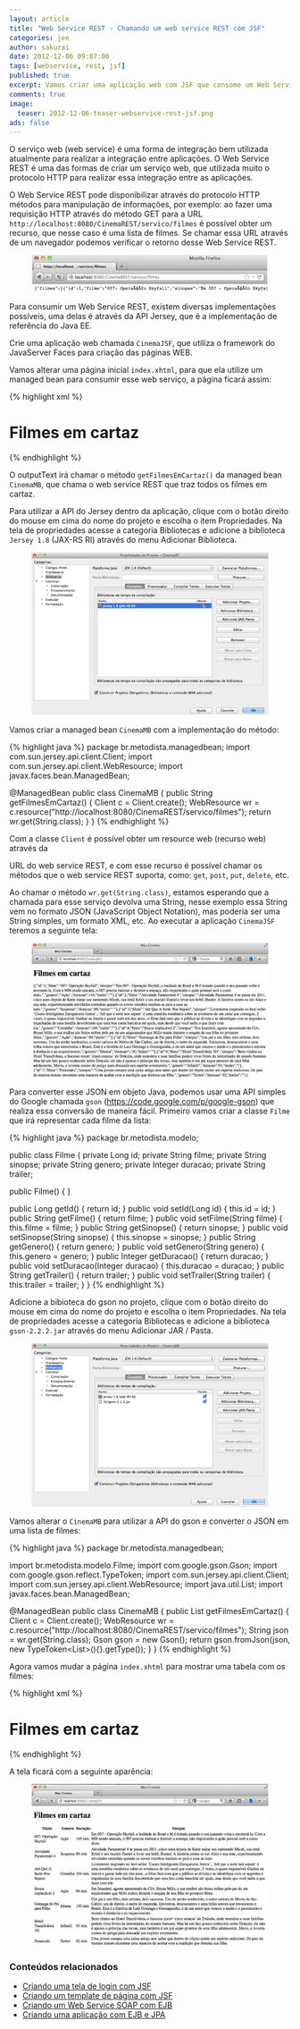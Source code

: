 ```yaml
---
layout: article
title: "Web Service REST - Chamando um web service REST com JSF"
categories: jee
author: sakurai
date: 2012-12-06 09:07:00
tags: [webservice, rest, jsf]
published: true
excerpt: Vamos criar uma aplicação web com JSF que consome um Web Service REST.
comments: true
image:
  teaser: 2012-12-06-teaser-webservice-rest-jsf.png
ads: false
---
```


O serviço web (web service) é uma forma de integração bem utilizada atualmente para realizar a integração entre aplicações. O Web Service REST é uma das formas de criar um serviço web, que utilizada muito o protocolo HTTP para realizar essa integração entre as aplicações.

O Web Service REST pode disponibilizar através do protocolo HTTP métodos para manipulação de informações, por exemplo: ao fazer uma requisição HTTP através do método GET para a URL `http://localhost:8080/CinemaREST/servico/filmes` é possível obter um recurso, que nesse caso é uma lista de filmes. Se chamar essa URL através de um navegador podemos verificar o retorno desse Web Service REST.

<figure>
    <a href="/images/2012-12-06-webservice-rest-jsf-01.png"><img src="/images/2012-12-06-webservice-rest-jsf-01.png" alt=""></a>
</figure>

Para consumir um Web Service REST, existem diversas implementações possíveis, uma delas é através da API Jersey, que é a implementação de referência do Java EE.

Crie uma aplicação web chamada `CinemaJSF`, que utiliza o framework do JavaServer Faces para criação das páginas WEB.

Vamos alterar uma página inicial `index.xhtml`, para que ela utilize um managed bean para consumir esse web serviço, a página ficará assim:

{% highlight xml %}
<?xml version='1.0' encoding='UTF-8' ?>
<!DOCTYPE html PUBLIC "-//W3C//DTD XHTML 1.0 Transitional//EN"
"http://www.w3.org/TR/xhtml1/DTD/xhtml1-transitional.dtd">
<html xmlns="http://www.w3.org/1999/xhtml"
      xmlns:h="http://java.sun.com/jsf/html">
  <h:head>
    <title>Meu Cinema</title>
  </h:head>
  <h:body>
    <h1>Filmes em cartaz</h1>
    <h:outputText value="#{cinemaMB.filmesEmCartaz}"/>
  </h:body>
</html>
{% endhighlight %}

O outputText irá chamar o método `getFilmesEmCartaz()` da managed bean `CinemaMB`, que chama o web service REST que traz todos os filmes em cartaz.

Para utilizar a API do Jersey dentro da aplicação, clique com o botão direito do mouse em cima do nome do projeto e escolha o item Propriedades. Na tela de propriedades acesse a categoria Bibliotecas e adicione a biblioteca `Jersey 1.8` (JAX-RS RI) através do menu Adicionar Biblioteca.

<figure>
    <a href="/images/2012-12-06-webservice-rest-jsf-02.png"><img src="/images/2012-12-06-webservice-rest-jsf-02.png" alt=""></a>
</figure>

Vamos criar a managed bean `CinemaMB` com a implementação do método:

{% highlight java %}
package br.metodista.managedbean;
import com.sun.jersey.api.client.Client;
import com.sun.jersey.api.client.WebResource;
import javax.faces.bean.ManagedBean;

@ManagedBean
public class CinemaMB {
  public String getFilmesEmCartaz() {
    Client c = Client.create();
    WebResource wr = c.resource("http://localhost:8080/CinemaREST/servico/filmes");
    return wr.get(String.class);
  }
}
{% endhighlight %}

Com a classe `Client` é possível obter um resource web (recurso web) através da

URL do web service REST, e com esse recurso é possível chamar os métodos que o web service REST suporta, como: `get`, `post`, `put`, `delete`, etc.

Ao chamar o método `wr.get(String.class)`, estamos esperando que a chamada para esse serviço devolva uma String, nesse exemplo essa String vem no formato JSON (JavaScript Object Notation), mas poderia ser uma String simples, um formato XML, etc. Ao executar a aplicação `CinemaJSF` teremos a seguinte tela:

<figure>
    <a href="/images/2012-12-06-webservice-rest-jsf-03.png"><img src="/images/2012-12-06-webservice-rest-jsf-03.png" alt=""></a>
</figure>

Para converter esse JSON em objeto Java, podemos usar uma API simples do Google chamada `gson` (https://code.google.com/p/google-gson) que realiza essa conversão de maneira fácil. Primeiro vamos criar a classe `Filme` que irá representar cada filme da lista:

{% highlight java %}
package br.metodista.modelo;

public class Filme {
  private Long id;
  private String filme;
  private String sinopse;
  private String genero;
  private Integer duracao;
  private String trailer;

  public Filme() {
  }

  public Long getId() {
    return id;
  }
  public void setId(Long id) {
    this.id = id;
  }
  public String getFilme() {
    return filme;
  }
  public void setFilme(String filme) {
    this.filme = filme;
  }
  public String getSinopse() {
    return sinopse;
  }
  public void setSinopse(String sinopse) {
    this.sinopse = sinopse;
  }
  public String getGenero() {
    return genero;
  }
  public void setGenero(String genero) {
    this.genero = genero;
  }
  public Integer getDuracao() {
    return duracao;
  }
  public void setDuracao(Integer duracao) {
    this.duracao = duracao;
  }
  public String getTrailer() {
    return trailer;
  }
  public void setTrailer(String trailer) {
    this.trailer = trailer;
  }
}
{% endhighlight %}

Adicione a bibioteca do gson no projeto, clique com o botão direito do mouse em cima do nome do projeto e escolha o item Propriedades. Na tela de propriedades acesse a categoria Bibliotecas e adicione a biblioteca `gson-2.2.2.jar` através do menu Adicionar JAR / Pasta.

<figure>
    <a href="/images/2012-12-06-webservice-rest-jsf-04.png"><img src="/images/2012-12-06-webservice-rest-jsf-04.png" alt=""></a>
</figure>

Vamos alterar o `CinemaMB` para utilizar a API do gson e converter o JSON em uma lista de filmes:

{% highlight java %}
package br.metodista.managedbean;

import br.metodista.modelo.Filme;
import com.google.gson.Gson;
import com.google.gson.reflect.TypeToken;
import com.sun.jersey.api.client.Client;
import com.sun.jersey.api.client.WebResource;
import java.util.List;
import javax.faces.bean.ManagedBean;

@ManagedBean
public class CinemaMB {
  public List<Filme> getFilmesEmCartaz() {
    Client c = Client.create();
    WebResource wr = c.resource("http://localhost:8080/CinemaREST/servico/filmes");
    String json = wr.get(String.class);
    Gson gson = new Gson();
    return gson.fromJson(json, new TypeToken<List<Filme>>(){}.getType());
  }
}
{% endhighlight %}

Agora vamos mudar a página `index.xhtml` para mostrar uma tabela com os filmes:

{% highlight xml %}
<?xml version='1.0' encoding='UTF-8' ?>
<!DOCTYPE html PUBLIC "-//W3C//DTD XHTML 1.0 Transitional//EN"
"http://www.w3.org/TR/xhtml1/DTD/xhtml1-transitional.dtd">
<html xmlns="http://www.w3.org/1999/xhtml"
      xmlns:h="http://java.sun.com/jsf/html"
      xmlns:f="http://java.sun.com/jsf/core">
  <h:head>
    <title>Meu Cinema</title>
  </h:head>
  <h:body>
    <h1>Filmes em cartaz</h1>
    <h:outputText value=""/>
    <h:dataTable value="#{cinemaMB.filmesEmCartaz}" var="f" width="100%">
      <h:column>
        <f:facet name="header">
          <h:outputText value="Titulo"/>
        </f:facet>
        <h:outputText value="#{f.filme}"/>
      </h:column>
      <h:column>
        <f:facet name="header">
          <h:outputText value="Genero"/>
        </f:facet>
        <h:outputText value="#{f.genero}"/>
      </h:column>
      <h:column>
        <f:facet name="header">
          <h:outputText value="Duração"/>
        </f:facet>
        <h:outputText value="#{f.duracao} min"/>
      </h:column>
      <h:column>
        <f:facet name="header">
          <h:outputText value="Sinopse"/>
        </f:facet>
        <h:outputText value="#{f.sinopse}"/>
      </h:column>
    </h:dataTable>
  </h:body>
</html>
{% endhighlight %}

A tela ficará com a seguinte aparência:

<figure>
    <a href="/images/2012-12-06-webservice-rest-jsf-05.png"><img src="/images/2012-12-06-webservice-rest-jsf-05.png" alt=""></a>
</figure>


### Conteúdos relacionados

- [Criando uma tela de login com JSF](http://www.universidadejava.com.br/javaee/jsf-tela-login/)
- [Criando um template de página com JSF](http://www.universidadejava.com.br/javaee/jsf-template/)
- [Criando um Web Service SOAP com EJB](http://www.universidadejava.com.br/javaee/criando-webservice-com-ejb/)
- [Criando uma aplicação com EJB e JPA](http://www.universidadejava.com.br/javaee/criando-aplicacao-ejb-jpa/)